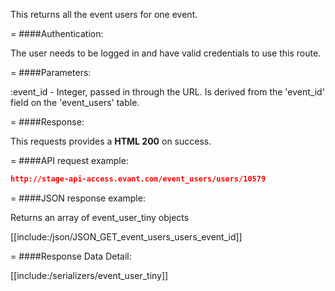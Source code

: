 <!-- --- title: GET /event_users/users/:event_id -->

This returns all the event users for one event.

=
####Authentication:

The user needs to be logged in and have valid credentials to use this route.

=
####Parameters:

:event_id - Integer, passed in through the URL. Is derived from the 'event_id' field on the 'event_users' table.

=
####Response:

This requests provides a <strong>HTML 200</strong> on success.

=
####API request example:
```json
http://stage-api-access.evant.com/event_users/users/10579
```

=
####JSON response example:

Returns an array of event_user_tiny objects

[[include:/json/JSON_GET_event_users_users_event_id]]

=
####Response Data Detail:

[[include:/serializers/event_user_tiny]]